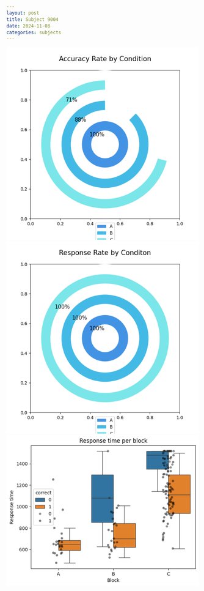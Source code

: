 ```yaml
---
layout: post
title: Subject 9004
date: 2024-11-08
categories: subjects
---
```


![](data/9004/run-11/9004_accuracy_rate.png)
![](data/9004/run-11/9004_response_rate.png)
![](data/9004/run-11/9004_rt.png)
